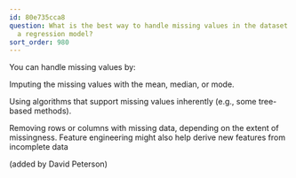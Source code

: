 ```yaml
---
id: 80e735cca8
question: What is the best way to handle missing values in the dataset before training
  a regression model?
sort_order: 980
---
```


You can handle missing values by:

Imputing the missing values with the mean, median, or mode.

Using algorithms that support missing values inherently (e.g., some tree-based methods).

Removing rows or columns with missing data, depending on the extent of missingness. Feature engineering might also help derive new features from incomplete data​

(added by David Peterson)

